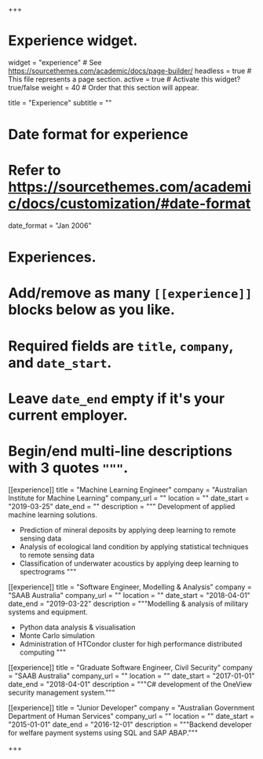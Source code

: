 +++
# Experience widget.
widget = "experience"  # See https://sourcethemes.com/academic/docs/page-builder/
headless = true  # This file represents a page section.
active = true  # Activate this widget? true/false
weight = 40  # Order that this section will appear.

title = "Experience"
subtitle = ""

# Date format for experience
#   Refer to https://sourcethemes.com/academic/docs/customization/#date-format
date_format = "Jan 2006"

# Experiences.
#   Add/remove as many `[[experience]]` blocks below as you like.
#   Required fields are `title`, `company`, and `date_start`.
#   Leave `date_end` empty if it's your current employer.
#   Begin/end multi-line descriptions with 3 quotes `"""`.
[[experience]]
  title = "Machine Learning Engineer"
  company = "Australian Institute for Machine Learning"
  company_url = ""
  location = ""
  date_start = "2019-03-25"
  date_end = ""
  description = """
  Development of applied machine learning solutions.

  * Prediction of mineral deposits by applying deep learning to remote sensing data
  * Analysis of ecological land condition by applying statistical techniques to remote sensing data
  * Classification of underwater acoustics by applying deep learning to spectrograms
  """

[[experience]]
  title = "Software Engineer, Modelling & Analysis"
  company = "SAAB Australia"
  company_url = ""
  location = ""
  date_start = "2018-04-01"
  date_end = "2019-03-22"
  description = """Modelling & analysis of military systems and equipment.

  * Python data analysis & visualisation
  * Monte Carlo simulation
  * Administration of HTCondor cluster for high performance distributed computing
  """

[[experience]]
  title = "Graduate Software Engineer, Civil Security"
  company = "SAAB Australia"
  company_url = ""
  location = ""
  date_start = "2017-01-01"
  date_end = "2018-04-01"
  description = """C# development of the OneView security management system."""

[[experience]]
  title = "Junior Developer"
  company = "Australian Government Department of Human Services"
  company_url = ""
  location = ""
  date_start = "2015-01-01"
  date_end = "2016-12-01"
  description = """Backend developer for welfare payment systems using SQL and SAP ABAP."""

+++
